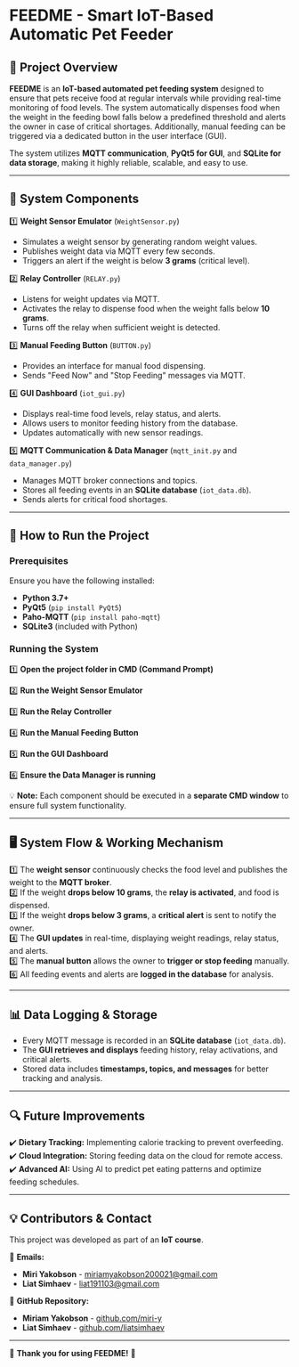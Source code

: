 # **FEEDME - Smart IoT-Based Automatic Pet Feeder**

## **📌 Project Overview**
**FEEDME** is an **IoT-based automated pet feeding system** designed to ensure that pets receive food at regular intervals while providing real-time monitoring of food levels. The system automatically dispenses food when the weight in the feeding bowl falls below a predefined threshold and alerts the owner in case of critical shortages. Additionally, manual feeding can be triggered via a dedicated button in the user interface (GUI).

The system utilizes **MQTT communication**, **PyQt5 for GUI**, and **SQLite for data storage**, making it highly reliable, scalable, and easy to use.

---

## **🔧 System Components**

1️⃣ **Weight Sensor Emulator** (`WeightSensor.py`)  
   - Simulates a weight sensor by generating random weight values.  
   - Publishes weight data via MQTT every few seconds.  
   - Triggers an alert if the weight is below **3 grams** (critical level).  

2️⃣ **Relay Controller** (`RELAY.py`)  
   - Listens for weight updates via MQTT.  
   - Activates the relay to dispense food when the weight falls below **10 grams**.  
   - Turns off the relay when sufficient weight is detected.  

3️⃣ **Manual Feeding Button** (`BUTTON.py`)  
   - Provides an interface for manual food dispensing.  
   - Sends "Feed Now" and "Stop Feeding" messages via MQTT.  

4️⃣ **GUI Dashboard** (`iot_gui.py`)  
   - Displays real-time food levels, relay status, and alerts.  
   - Allows users to monitor feeding history from the database.  
   - Updates automatically with new sensor readings.  

5️⃣ **MQTT Communication & Data Manager** (`mqtt_init.py` and `data_manager.py`)  
   - Manages MQTT broker connections and topics.  
   - Stores all feeding events in an **SQLite database** (`iot_data.db`).  
   - Sends alerts for critical food shortages.  

---

## **🚀 How to Run the Project**

### **Prerequisites**
Ensure you have the following installed:  
- **Python 3.7+**  
- **PyQt5** (`pip install PyQt5`)  
- **Paho-MQTT** (`pip install paho-mqtt`)  
- **SQLite3** (included with Python)  

### **Running the System**

1️⃣ **Open the project folder in CMD (Command Prompt)**  

2️⃣ **Run the Weight Sensor Emulator**  

3️⃣ **Run the Relay Controller**  

4️⃣ **Run the Manual Feeding Button**  

5️⃣ **Run the GUI Dashboard**  

6️⃣ **Ensure the Data Manager is running**  

💡 **Note:** Each component should be executed in a **separate CMD window** to ensure full system functionality.

---

## **🖥 System Flow & Working Mechanism**

1️⃣ The **weight sensor** continuously checks the food level and publishes the weight to the **MQTT broker**.  
2️⃣ If the weight **drops below 10 grams**, the **relay is activated**, and food is dispensed.  
3️⃣ If the weight **drops below 3 grams**, a **critical alert** is sent to notify the owner.  
4️⃣ The **GUI updates** in real-time, displaying weight readings, relay status, and alerts.  
5️⃣ The **manual button** allows the owner to **trigger or stop feeding** manually.  
6️⃣ All feeding events and alerts are **logged in the database** for analysis.

---

## **📊 Data Logging & Storage**
- Every MQTT message is recorded in an **SQLite database** (`iot_data.db`).  
- The **GUI retrieves and displays** feeding history, relay activations, and critical alerts.  
- Stored data includes **timestamps, topics, and messages** for better tracking and analysis.  

---
## **🔍 Future Improvements**
✔️ **Dietary Tracking:** Implementing calorie tracking to prevent overfeeding.  
✔️ **Cloud Integration:** Storing feeding data on the cloud for remote access.  
✔️ **Advanced AI:** Using AI to predict pet eating patterns and optimize feeding schedules.  

---

## **💡 Contributors & Contact**
This project was developed as part of an **IoT course**.  

📧 **Emails:**  
- **Miri Yakobson** - [miriamyakobson200021@gmail.com](mailto:miriamyakobson200021@gmail.com)  
- **Liat Simhaev** - [liat191103@gmail.com](mailto:liat191103@gmail.com)  

📂 **GitHub Repository:**  
- **Miriam Yakobson** - [github.com/miri-y](https://github.com/miri-y)  
- **Liat Simhaev** - [github.com/liatsimhaev](https://github.com/liatsimhaev)  

---

🚀 **Thank you for using FEEDME!** 🚀
